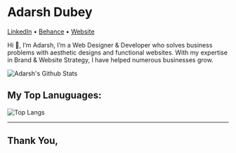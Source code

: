 <p>
  <h1>
    Adarsh Dubey
  </h1>
  <p>
    <a href="https://www.linkedin.com/in/dubeyadarsh">LinkedIn</a> • <a href="https://behance.net/dubeyadarsh">Behance</a> • <a href="https://adarshdubey.com">Website</a>
  </p>
</p>

Hi 👋, I’m Adarsh, I’m a Web Designer & Developer who solves business problems with aesthetic designs and functional websites. With my expertise in Brand & Website Strategy, I have helped numerous businesses grow.

![Adarsh's Github Stats](https://github-readme-stats.vercel.app/api?username=inclinedadarsh&hide=stars&count_private=true&show_icons=true&theme=github_dark&hide_border=true&custom_title=My%202022%20GitHub%20Stats:)

## My Top Lanuguages:

![Top Langs](https://github-readme-stats.vercel.app/api/top-langs/?username=inclinedadarsh&theme=github_dark&hide_border=true&layout=compact)
***

## Thank You,

